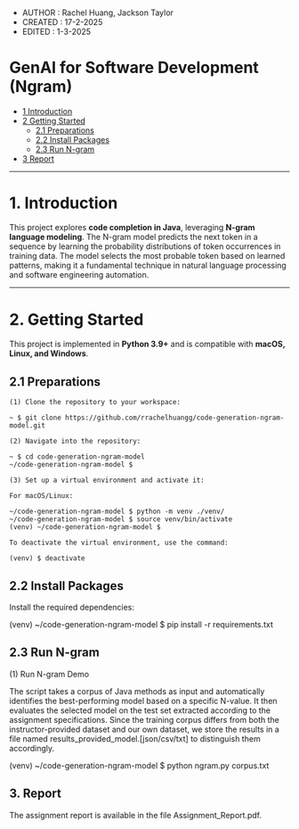 ####
* AUTHOR  : Rachel Huang, Jackson Taylor
* CREATED : 17-2-2025
* EDITED  : 1-3-2025
####

# GenAI for Software Development (Ngram)

* [1 Introduction](#1-introduction)  
* [2 Getting Started](#2-getting-started)  
  * [2.1 Preparations](#21-preparations)  
  * [2.2 Install Packages](#22-install-packages)  
  * [2.3 Run N-gram](#23-run-n-gram)  
* [3 Report](#3-report)  

---

# **1. Introduction**  
This project explores **code completion in Java**, leveraging **N-gram language modeling**. The N-gram model predicts the next token in a sequence by learning the probability distributions of token occurrences in training data. The model selects the most probable token based on learned patterns, making it a fundamental technique in natural language processing and software engineering automation.  

---

# **2. Getting Started**  

This project is implemented in **Python 3.9+** and is compatible with **macOS, Linux, and Windows**.  

## **2.1 Preparations**  

```shell
(1) Clone the repository to your workspace:

~ $ git clone https://github.com/rrachelhuangg/code-generation-ngram-model.git

(2) Navigate into the repository:

~ $ cd code-generation-ngram-model
~/code-generation-ngram-model $

(3) Set up a virtual environment and activate it:

For macOS/Linux:

~/code-generation-ngram-model $ python -m venv ./venv/
~/code-generation-ngram-model $ source venv/bin/activate
(venv) ~/code-generation-ngram-model $ 

To deactivate the virtual environment, use the command:

(venv) $ deactivate
```

## **2.2 Install Packages**

Install the required dependencies:

(venv) ~/code-generation-ngram-model $ pip install -r requirements.txt

## **2.3 Run N-gram**

(1) Run N-gram Demo

The script takes a corpus of Java methods as input and automatically identifies the best-performing model based on a specific N-value. It then evaluates the selected model on the test set extracted according to the assignment specifications.
Since the training corpus differs from both the instructor-provided dataset and our own dataset, we store the results in a file named results_provided_model.[json/csv/txt] to distinguish them accordingly.

(venv) ~/code-generation-ngram-model $ python ngram.py corpus.txt


## 3. Report

The assignment report is available in the file Assignment_Report.pdf.





